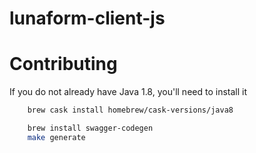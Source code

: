 # lunaform-client-js

# Contributing

If you do not already have Java 1.8, you'll need to install it

```bash
    brew cask install homebrew/cask-versions/java8
```


```bash
    brew install swagger-codegen
    make generate
```